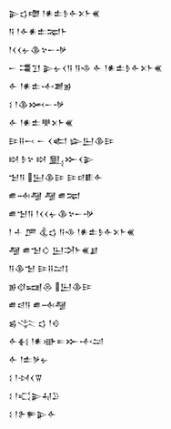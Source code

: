 <div class='block'>
<div class='line'>𒉌𒌓𒈩 𒁹𒀭𒉺𒊩𒅆𒉽𒈨𒌍</div>
<div class='line'>𒀀 𒁹𒅆𒀭𒉺𒉈𒈨</div>
<div class='line'>𒁹𒌋𒌋𒉡𒆠𒆳𒀸𒋩</div>
<div class='line'>𒀸 𒃮𒋛 𒉌𒉡𒌋𒀀 𒀀𒈾 𒅆 𒁹𒀭𒉺𒊩𒅆𒉽𒈨𒌍</div>
<div class='line'>𒅆 𒁹𒀭𒉺𒋾𒋢𒂊</div>
<div class='line'>𒑱 𒁹𒆠𒈲𒀸𒋩</div>
<div class='line'>𒅆 𒁹𒀭𒉺𒋧𒉽𒈨𒌍</div>
<div class='line'>𒄿𒍝𒁁 𒀸 𒌋𒅗 𒇽𒌨𒆠𒄿</div>
<div class='line'>𒊭 𒊩𒆳 𒊭 𒅅𒁍𒌋𒉌</div>
<div class='line'>𒈠𒀀 𒌨𒆠𒄿 𒄿𒁀𒀾𒅆</div>
<div class='line'>𒌑𒁄𒆷 𒆷 𒌑𒉈</div>
<div class='line'>𒌑𒈠𒀀 𒁹𒌋𒌋𒉡𒆠𒆳𒀸𒋩</div>
<div class='line'>𒁹 𒈦 𒂆 𒆬𒌓 𒀀𒈾 𒁹𒀭𒉺𒊩𒅆𒉽𒈨𒌍</div>
<div class='line'>𒆷 𒌑𒈠𒄭 𒌨𒋫𒈨𒌍𒋗</div>
<div class='line'>𒀀𒆠𒈠 𒄿𒍝𒁺𒋙</div>
<div class='line'>𒂊𒋼𒍢𒁲 𒌨𒆠𒄿</div>
<div class='line'>𒌑𒁀𒀀 𒌑𒁄𒆷</div>
<div class='line'>𒌗𒋞 𒌓 𒁹𒄰</div>
<div class='line'>𒅆𒈬 𒁹𒀭𒀝𒋰𒁍𒋾𒁺</div>
<div class='line'>𒅆 𒁹𒉺𒃻𒉡</div>
<div class='line'>𒑱 𒁹𒀴𒌋𒐊</div>
<div class='line'>𒑱 𒁹𒄣𒉌𒄷𒊒</div>
<div class='line'>𒑱 𒁹𒉿𒊓𒉌𒅆</div>
</div>